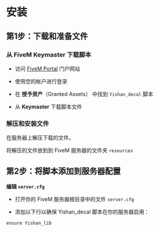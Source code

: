 # 安装

## 第1步：下载和准备文件

### 从 FiveM Keymaster 下载脚本
* 访问 [FiveM Portal](https://portal.cfx.re/) 门户网站

* 使用您的帐户进行登录

* 在 **授予资产**（Granted Assets） 中找到 `Yishan_decal` 脚本

* 从 **Keymaster** 下载脚本文件

### 解压和安装文件

在服务器上解压下载的文件。

将解压的文件放到到 FiveM 服务器的文件夹 `resources`

## 第2步：将脚本添加到服务器配置

**编辑 `server.cfg`**

* 打开你的 FiveM 服务器根目录中的文件 `server.cfg`

* 添加以下行以确保 Yishan_decal 脚本在你的服务器启用：
```bash
ensure Yishan_lib
```
